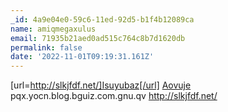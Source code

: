 ```yaml
---
_id: 4a9e04e0-59c6-11ed-92d5-b1f4b12089ca
name: amiqmegaxulus
email: 71935b21aed0ad515c764c8b7d1620db
permalink: false
date: '2022-11-01T09:19:31.161Z'
---
```

[url=http://slkjfdf.net/]Isuyubaz[/url] <a href="http://slkjfdf.net/">Aovuje</a> pqx.yocn.blog.bguiz.com.gnu.qv http://slkjfdf.net/
